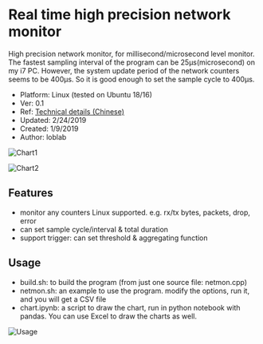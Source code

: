 # Real time high precision network monitor

High precision network monitor, for millisecond/microsecond level monitor.
The fastest sampling interval of the program can be 25μs(microsecond) on my i7 PC.
However, the system update period of the network counters seems to be 400μs.
So it is good enough to set the sample cycle to 400μs.

- Platform: Linux (tested on Ubuntu 18/16)
- Ver: 0.1
- Ref: [Technical details (Chinese)](https://www.jianshu.com/p/3dcd14c58cbf)
- Updated: 2/24/2019
- Created: 1/9/2019
- Author: loblab

![Chart1](https://raw.githubusercontent.com/loblab/netmon/master/screenshot/chart1.png)

![Chart2](https://raw.githubusercontent.com/loblab/netmon/master/screenshot/chart2.png)

## Features

- monitor any counters Linux supported. e.g. rx/tx bytes, packets, drop, error
- can set sample cycle/interval & total duration
- support trigger: can set threshold & aggregating function

## Usage

- build.sh: to build the program (from just one source file: netmon.cpp)
- netmon.sh: an example to use the program. modify the options, run it, and you will get a CSV file
- chart.ipynb: a script to draw the chart, run in python notebook with pandas.
  You can use Excel to draw the charts as well.

![Usage](https://raw.githubusercontent.com/loblab/netmon/master/screenshot/usage.png)

